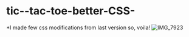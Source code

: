 # tic--tac-toe-better-CSS-

*I made few css modifications from last version so, voila!
![IMG_7923](https://user-images.githubusercontent.com/62837677/93836690-e15b6500-fc83-11ea-9c91-c6f7f58e1712.PNG)
